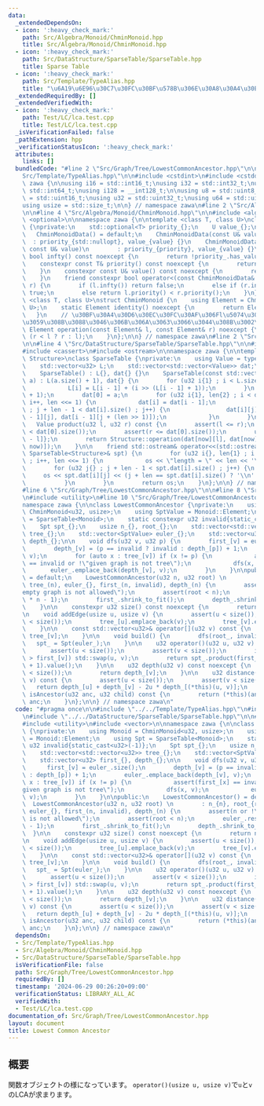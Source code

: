 ```yaml
---
data:
  _extendedDependsOn:
  - icon: ':heavy_check_mark:'
    path: Src/Algebra/Monoid/ChminMonoid.hpp
    title: Src/Algebra/Monoid/ChminMonoid.hpp
  - icon: ':heavy_check_mark:'
    path: Src/DataStructure/SparseTable/SparseTable.hpp
    title: Sparse Table
  - icon: ':heavy_check_mark:'
    path: Src/Template/TypeAlias.hpp
    title: "\u6A19\u6E96\u30C7\u30FC\u30BF\u578B\u306E\u30A8\u30A4\u30EA\u30A2\u30B9"
  _extendedRequiredBy: []
  _extendedVerifiedWith:
  - icon: ':heavy_check_mark:'
    path: Test/LC/lca.test.cpp
    title: Test/LC/lca.test.cpp
  _isVerificationFailed: false
  _pathExtension: hpp
  _verificationStatusIcon: ':heavy_check_mark:'
  attributes:
    links: []
  bundledCode: "#line 2 \"Src/Graph/Tree/LowestCommonAncestor.hpp\"\n\n#line 2 \"\
    Src/Template/TypeAlias.hpp\"\n\n#include <cstdint>\n#include <cstddef>\n\nnamespace\
    \ zawa {\n\nusing i16 = std::int16_t;\nusing i32 = std::int32_t;\nusing i64 =\
    \ std::int64_t;\nusing i128 = __int128_t;\n\nusing u8 = std::uint8_t;\nusing u16\
    \ = std::uint16_t;\nusing u32 = std::uint32_t;\nusing u64 = std::uint64_t;\n\n\
    using usize = std::size_t;\n\n} // namespace zawa\n#line 2 \"Src/Algebra/Monoid/ChminMonoid.hpp\"\
    \n\n#line 4 \"Src/Algebra/Monoid/ChminMonoid.hpp\"\n\n#include <algorithm>\n#include\
    \ <optional>\n\nnamespace zawa {\n\ntemplate <class T, class U>\nclass ChminMonoidData\
    \ {\nprivate:\n    std::optional<T> priority_{};\n    U value_{};\npublic:\n \
    \   ChminMonoidData() = default;\n    ChminMonoidData(const U& value)\n      \
    \  : priority_{std::nullopt}, value_{value} {}\n    ChminMonoidData(const T& priority,\
    \ const U& value)\n        : priority_{priority}, value_{value} {}\n\n    constexpr\
    \ bool infty() const noexcept {\n        return !priority_.has_value();\n    }\n\
    \    constexpr const T& priority() const noexcept {\n        return priority_.value();\n\
    \    }\n    constexpr const U& value() const noexcept {\n        return value_;\n\
    \    }\n    friend constexpr bool operator<(const ChminMonoidData& l, const ChminMonoidData&\
    \ r) {\n        if (l.infty()) return false;\n        else if (r.infty()) return\
    \ true;\n        else return l.priority() < r.priority();\n    }\n};\n\ntemplate\
    \ <class T, class U>\nstruct ChminMonoid {\n    using Element = ChminMonoidData<T,\
    \ U>;\n    static Element identity() noexcept {\n        return Element{};\n \
    \   }\n    // \u30BF\u30A4\u30D6\u30EC\u30FC\u30AF\u306Fl\u5074\u3092\u512A\u5148\
    \u3059\u308B\u3088\u3046\u306B\u306A\u3063\u3066\u3044\u308B\u3002\n    static\
    \ Element operation(const Element& l, const Element& r) noexcept {\n        return\
    \ (r < l ? r : l);\n    }\n};\n\n} // namespace zawa\n#line 2 \"Src/DataStructure/SparseTable/SparseTable.hpp\"\
    \n\n#line 4 \"Src/DataStructure/SparseTable/SparseTable.hpp\"\n\n#include <vector>\n\
    #include <cassert>\n#include <ostream>\n\nnamespace zawa {\n\ntemplate <class\
    \ Structure>\nclass SparseTable {\nprivate:\n    using Value = typename Structure::Element;\n\
    \    std::vector<u32> L;\n    std::vector<std::vector<Value>> dat;\npublic:\n\n\
    \    SparseTable() : L{}, dat{} {}\n    SparseTable(const std::vector<Value>&\
    \ a) : L(a.size() + 1), dat{} {\n        for (u32 i{1} ; i < L.size() ; i++) {\n\
    \            L[i] = L[i - 1] + (i >> (L[i - 1] + 1));\n        }\n        dat.resize(L.back()\
    \ + 1);\n        dat[0] = a;\n        for (u32 i{1}, len{2} ; i < dat.size() ;\
    \ i++, len <<= 1) {\n            dat[i] = dat[i - 1];\n            for (u32 j{}\
    \ ; j + len - 1 < dat[i].size() ; j++) {\n                dat[i][j] = Structure::operation(dat[i\
    \ - 1][j], dat[i - 1][j + (len >> 1)]);\n            }\n        }\n    }\n\n \
    \   Value product(u32 l, u32 r) const {\n        assert(l <= r);\n        assert(l\
    \ < dat[0].size());\n        assert(r <= dat[0].size());\n        u32 now{L[r\
    \ - l]};\n        return Structure::operation(dat[now][l], dat[now][r - (1 <<\
    \ now)]);\n    }\n\n    friend std::ostream& operator<<(std::ostream& os, const\
    \ SparseTable<Structure>& spt) {\n        for (u32 i{}, len{1} ; i < spt.dat.size()\
    \ ; i++, len <<= 1) {\n            os << \"length = \" << len << '\\n';\n    \
    \        for (u32 j{} ; j + len - 1 < spt.dat[i].size() ; j++) {\n           \
    \     os << spt.dat[i][j] << (j + len == spt.dat[i].size() ? '\\n' : ' ');\n \
    \           }\n        }\n        return os;\n    }\n};\n\n} // namespace zawa\n\
    #line 6 \"Src/Graph/Tree/LowestCommonAncestor.hpp\"\n\n#line 8 \"Src/Graph/Tree/LowestCommonAncestor.hpp\"\
    \n#include <utility>\n#line 10 \"Src/Graph/Tree/LowestCommonAncestor.hpp\"\n\n\
    namespace zawa {\n\nclass LowestCommonAncestor {\nprivate:\n    using Monoid =\
    \ ChminMonoid<u32, usize>;\n    using SptValue = Monoid::Element;\n    using Spt\
    \ = SparseTable<Monoid>;\n    static constexpr u32 invalid{static_cast<u32>(-1)};\n\
    \    Spt spt_{};\n    usize n_{}, root_{};\n    std::vector<std::vector<u32>>\
    \ tree_{};\n    std::vector<SptValue> euler_{};\n    std::vector<u32> first_{},\
    \ depth_{};\n\n    void dfs(u32 v, u32 p) {\n        first_[v] = euler_.size();\n\
    \        depth_[v] = (p == invalid ? invalid : depth_[p]) + 1;\n        euler_.emplace_back(depth_[v],\
    \ v);\n        for (auto x : tree_[v]) if (x != p) {\n            assert(first_[x]\
    \ == invalid or !\"given graph is not tree\");\n            dfs(x, v);\n     \
    \       euler_.emplace_back(depth_[v], v);\n        }\n    }\n\npublic:\n    LowestCommonAncestor()\
    \ = default;\n    LowestCommonAncestor(u32 n, u32 root) \n        : n_{n}, root_{root},\
    \ tree_(n), euler_{}, first_(n, invalid), depth_(n) {\n        assert(n or !\"\
    empty graph is not allowed\");\n        assert(root < n);\n        euler_.reserve(2\
    \ * n - 1);\n        first_.shrink_to_fit();\n        depth_.shrink_to_fit();\n\
    \    }\n\n    constexpr u32 size() const noexcept {\n        return n_;\n    }\n\
    \n    void addEdge(usize u, usize v) {\n        assert(u < size());\n        assert(v\
    \ < size());\n        tree_[u].emplace_back(v);\n        tree_[v].emplace_back(u);\n\
    \    }\n\n    const std::vector<u32>& operator[](u32 v) const {\n        return\
    \ tree_[v];\n    }\n\n    void build() {\n        dfs(root_, invalid);\n     \
    \   spt_ = Spt(euler_);\n    }\n\n    u32 operator()(u32 u, u32 v) const {\n \
    \       assert(u < size());\n        assert(v < size());\n        if (first_[u]\
    \ > first_[v]) std::swap(u, v);\n        return spt_.product(first_[u], first_[v]\
    \ + 1).value();\n    }\n\n    u32 depth(u32 v) const noexcept {\n        assert(v\
    \ < size());\n        return depth_[v];\n    }\n\n    u32 distance(u32 u, u32\
    \ v) const {\n        assert(u < size());\n        assert(v < size());\n     \
    \   return depth_[u] + depth_[v] - 2u * depth_[(*this)(u, v)];\n    }\n\n    bool\
    \ isAncestor(u32 anc, u32 child) const {\n        return (*this)(anc, child) ==\
    \ anc;\n    }\n};\n\n} // namespace zawa\n"
  code: "#pragma once\n\n#include \"../../Template/TypeAlias.hpp\"\n#include \"../../Algebra/Monoid/ChminMonoid.hpp\"\
    \n#include \"../../DataStructure/SparseTable/SparseTable.hpp\"\n\n#include <cassert>\n\
    #include <utility>\n#include <vector>\n\nnamespace zawa {\n\nclass LowestCommonAncestor\
    \ {\nprivate:\n    using Monoid = ChminMonoid<u32, usize>;\n    using SptValue\
    \ = Monoid::Element;\n    using Spt = SparseTable<Monoid>;\n    static constexpr\
    \ u32 invalid{static_cast<u32>(-1)};\n    Spt spt_{};\n    usize n_{}, root_{};\n\
    \    std::vector<std::vector<u32>> tree_{};\n    std::vector<SptValue> euler_{};\n\
    \    std::vector<u32> first_{}, depth_{};\n\n    void dfs(u32 v, u32 p) {\n  \
    \      first_[v] = euler_.size();\n        depth_[v] = (p == invalid ? invalid\
    \ : depth_[p]) + 1;\n        euler_.emplace_back(depth_[v], v);\n        for (auto\
    \ x : tree_[v]) if (x != p) {\n            assert(first_[x] == invalid or !\"\
    given graph is not tree\");\n            dfs(x, v);\n            euler_.emplace_back(depth_[v],\
    \ v);\n        }\n    }\n\npublic:\n    LowestCommonAncestor() = default;\n  \
    \  LowestCommonAncestor(u32 n, u32 root) \n        : n_{n}, root_{root}, tree_(n),\
    \ euler_{}, first_(n, invalid), depth_(n) {\n        assert(n or !\"empty graph\
    \ is not allowed\");\n        assert(root < n);\n        euler_.reserve(2 * n\
    \ - 1);\n        first_.shrink_to_fit();\n        depth_.shrink_to_fit();\n  \
    \  }\n\n    constexpr u32 size() const noexcept {\n        return n_;\n    }\n\
    \n    void addEdge(usize u, usize v) {\n        assert(u < size());\n        assert(v\
    \ < size());\n        tree_[u].emplace_back(v);\n        tree_[v].emplace_back(u);\n\
    \    }\n\n    const std::vector<u32>& operator[](u32 v) const {\n        return\
    \ tree_[v];\n    }\n\n    void build() {\n        dfs(root_, invalid);\n     \
    \   spt_ = Spt(euler_);\n    }\n\n    u32 operator()(u32 u, u32 v) const {\n \
    \       assert(u < size());\n        assert(v < size());\n        if (first_[u]\
    \ > first_[v]) std::swap(u, v);\n        return spt_.product(first_[u], first_[v]\
    \ + 1).value();\n    }\n\n    u32 depth(u32 v) const noexcept {\n        assert(v\
    \ < size());\n        return depth_[v];\n    }\n\n    u32 distance(u32 u, u32\
    \ v) const {\n        assert(u < size());\n        assert(v < size());\n     \
    \   return depth_[u] + depth_[v] - 2u * depth_[(*this)(u, v)];\n    }\n\n    bool\
    \ isAncestor(u32 anc, u32 child) const {\n        return (*this)(anc, child) ==\
    \ anc;\n    }\n};\n\n} // namespace zawa\n"
  dependsOn:
  - Src/Template/TypeAlias.hpp
  - Src/Algebra/Monoid/ChminMonoid.hpp
  - Src/DataStructure/SparseTable/SparseTable.hpp
  isVerificationFile: false
  path: Src/Graph/Tree/LowestCommonAncestor.hpp
  requiredBy: []
  timestamp: '2024-06-29 00:26:20+09:00'
  verificationStatus: LIBRARY_ALL_AC
  verifiedWith:
  - Test/LC/lca.test.cpp
documentation_of: Src/Graph/Tree/LowestCommonAncestor.hpp
layout: document
title: Lowest Common Ancestor
---
```


## 概要

関数オブジェクトの様になっています。 `operator()(usize u, usize v)`で`u`と`v`のLCAが求まります。
